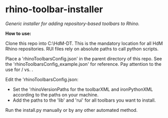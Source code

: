 # rhino-toolbar-installer
*Generic installer for adding repository-based toolbars to Rhino.*

**How to use:**

Clone this repo into C:\HdM-DT. This is the mandatory location for all HdM Rhino repositories. RUI files rely on absolute paths to call python scripts.

Place a 'rhinoToolbarsConfig.json' in the parent directory of this repo. See the 'rhinoToolbarsConfig_example.json' for reference. Pay attention to the use for / vs. \.

Edit the 'rhinoToolbarsConfig.json:
  * Set the 'rhinoVersionPaths for the toolbarXML and ironPythonXML according to the paths on your machine.
  * Add the paths to the 'lib' and 'rui' for all toolbars you want to install.

Run the install.py manually or by any other automated method.
